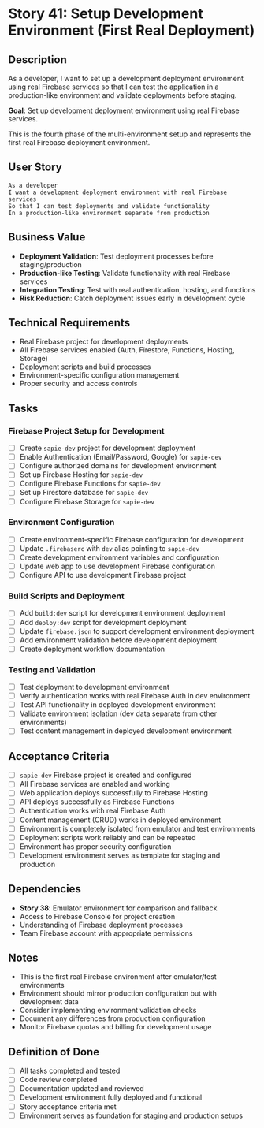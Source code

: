 # Story 41: Setup Development Environment (First Real Deployment)

## Description

As a developer, I want to set up a development deployment environment using real Firebase services so that I can test the application in a production-like environment and validate deployments before staging.

**Goal**: Set up development deployment environment using real Firebase services.

This is the fourth phase of the multi-environment setup and represents the first real Firebase deployment environment.

## User Story

```
As a developer
I want a development deployment environment with real Firebase services
So that I can test deployments and validate functionality
In a production-like environment separate from production
```

## Business Value

- **Deployment Validation**: Test deployment processes before staging/production
- **Production-like Testing**: Validate functionality with real Firebase services
- **Integration Testing**: Test with real authentication, hosting, and functions
- **Risk Reduction**: Catch deployment issues early in development cycle

## Technical Requirements

- Real Firebase project for development deployments
- All Firebase services enabled (Auth, Firestore, Functions, Hosting, Storage)
- Deployment scripts and build processes
- Environment-specific configuration management
- Proper security and access controls

## Tasks

### Firebase Project Setup for Development

- [ ] Create `sapie-dev` project for development deployment
- [ ] Enable Authentication (Email/Password, Google) for `sapie-dev`
- [ ] Configure authorized domains for development environment
- [ ] Set up Firebase Hosting for `sapie-dev`
- [ ] Configure Firebase Functions for `sapie-dev`
- [ ] Set up Firestore database for `sapie-dev`
- [ ] Configure Firebase Storage for `sapie-dev`

### Environment Configuration

- [ ] Create environment-specific Firebase configuration for development
- [ ] Update `.firebaserc` with `dev` alias pointing to `sapie-dev`
- [ ] Create development environment variables and configuration
- [ ] Update web app to use development Firebase configuration
- [ ] Configure API to use development Firebase project

### Build Scripts and Deployment

- [ ] Add `build:dev` script for development environment deployment
- [ ] Add `deploy:dev` script for development deployment
- [ ] Update `firebase.json` to support development environment deployment
- [ ] Add environment validation before development deployment
- [ ] Create deployment workflow documentation

### Testing and Validation

- [ ] Test deployment to development environment
- [ ] Verify authentication works with real Firebase Auth in dev environment
- [ ] Test API functionality in deployed development environment
- [ ] Validate environment isolation (dev data separate from other environments)
- [ ] Test content management in deployed development environment

## Acceptance Criteria

- [ ] `sapie-dev` Firebase project is created and configured
- [ ] All Firebase services are enabled and working
- [ ] Web application deploys successfully to Firebase Hosting
- [ ] API deploys successfully as Firebase Functions
- [ ] Authentication works with real Firebase Auth
- [ ] Content management (CRUD) works in deployed environment
- [ ] Environment is completely isolated from emulator and test environments
- [ ] Deployment scripts work reliably and can be repeated
- [ ] Environment has proper security configuration
- [ ] Development environment serves as template for staging and production

## Dependencies

- **Story 38**: Emulator environment for comparison and fallback
- Access to Firebase Console for project creation
- Understanding of Firebase deployment processes
- Team Firebase account with appropriate permissions

## Notes

- This is the first real Firebase environment after emulator/test environments
- Environment should mirror production configuration but with development data
- Consider implementing environment validation checks
- Document any differences from production configuration
- Monitor Firebase quotas and billing for development usage

## Definition of Done

- [ ] All tasks completed and tested
- [ ] Code review completed
- [ ] Documentation updated and reviewed
- [ ] Development environment fully deployed and functional
- [ ] Story acceptance criteria met
- [ ] Environment serves as foundation for staging and production setups 